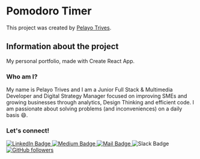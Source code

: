 # Pomodoro Timer

This project was created by [Pelayo Trives](https://www.linkedin.com/in/pelayo-trives-pozuelo/).

## Information about the project

My personal portfolio, made with Create React App.

### Who am I?

My name is Pelayo Trives and I am a Junior Full Stack & Multimedia Developer and Digital Strategy Manager focused on improving SMEs and growing businesses through analytics, Design Thinking and efficient code. I am passionate about solving problems (and inconveniences) on a daily basis 😄.

### Let's connect!

<div id="badges">
  <a href="https://www.linkedin.com/in/pelayo-trives-pozuelo/">
    <img src="https://img.shields.io/badge/LinkedIn-blue?style=for-the-badge&logo=linkedin&logoColor=white" alt="LinkedIn Badge"/>
  </a>
  <a href="https://medium.com/@pelayotrives">
    <img src="https://img.shields.io/badge/Medium-12100E?style=for-the-badge&logo=medium&logoColor=white" alt="Medium Badge"/>
  </a>
  <a href="mailto:pelayotrivespozuelo@gmail.com">
    <img src="https://img.shields.io/badge/Gmail-D14836?style=for-the-badge&logo=gmail&logoColor=white" alt="Mail Badge"/>
  </a>
  <img src="https://img.shields.io/badge/Slack-4A154B?style=for-the-badge&logo=slack&logoColor=white" alt="Slack Badge">
  <a href="https://github.com/pelayotrives">
    <img alt="GitHub followers" src="https://img.shields.io/badge/github-%23121011.svg?style=for-the-badge&logo=github&logoColor=white" alt="Github Badge">
  </a>
</div>